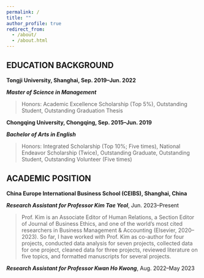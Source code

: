 ```yaml
---
permalink: /
title: ""
author_profile: true
redirect_from: 
  - /about/
  - /about.html
---
```


## EDUCATION BACKGROUND

**Tongji University, Shanghai, Sep. 2019–Jun. 2022**

***Master of Science in Management***

> Honors: Academic Excellence Scholarship (Top 5%), Outstanding Student, Outstanding Graduation Thesis

**Chongqing University, Chongqing, Sep. 2015–Jun. 2019**

***Bachelor of Arts in English***

> Honors: Integrated Scholarship (Top 10%; Five times), National Endeavor Scholarship (Twice), Outstanding Graduate, Outstanding Student, Outstanding Volunteer (Five times)

## ACADEMIC POSITION

**China Europe International Business School (CEIBS), Shanghai, China**

***Research Assistant for Professor Kim Tae Yeol***, Jun. 2023–Present

> Prof. Kim is an Associate Editor of Human Relations, a Section Editor of Journal of Business Ethics, and one of the world’s most cited researchers in Business Management & Accounting (Elsevier, 2020–2023). So far, I have worked with Prof. Kim as co-author for four projects, conducted data analysis for seven projects, collected data for one project, cleaned data for three projects, reviewed literature on five topics, and formatted manuscripts for several projects.

***Research Assistant for Professor Kwan Ho Kwong***, Aug. 2022–May 2023

